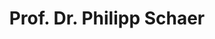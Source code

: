 ---
title: "Prof. Dr. Philipp Schaer"
titles: "Prof. Dr."
firstname: "Philipp"
lastname: "Schaer"
role: "[Position]"
research-interests:
description: "Philipp Schaer is Professor for Information Retrieval with the Institute of Information Science at TH Köln (University of Applied Sciences) where he teaches courses on Information Retrieval, Database Systems, and Search Engine Technology. <!--more-->
He was team leader and postdoctoral researcher at the GESIS department Computational Social Science (CSS) where he led a team of computer, social and information scientist. His professional work was on topics like semi-/automatic indexing, semantic annotation, and using knowledge organization systems to enhance information retrieval. 
He studied computer science with special interest in information retrieval and human factors in information systems and graduated at University of Koblenz-Landau where he received his degree as Diplom-Informatiker and later his doctorate in computer science. He has been working in DFG-funded research projects on human-computer interaction, open access repositories and value-added services for information retrieval and published in the areas of information retrieval, informetrics, and digital libraries. He serves as reviewer for journals, edited books, international conferences and workshops.
His research interests are: information retrieval, query expansion, applied informetric methods in digital libraries, evaluation of information retrieval systems, and especially living lab evaluation environments."
contact:
  address: "1"
  phone: "2"
  fax: "3"
  mail: "4"
social_media:
  linkedin: "abc"
  twitter: "abc"
  researchgate: "abc"
---